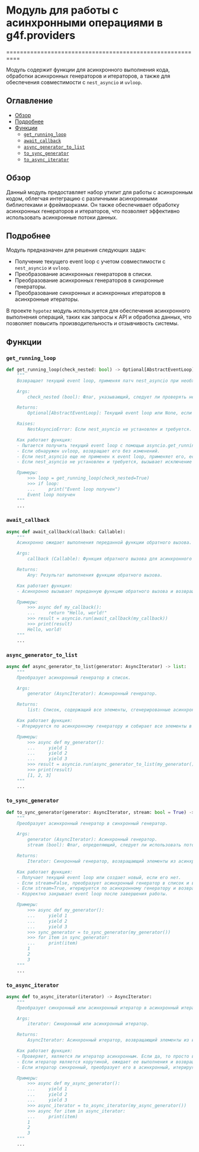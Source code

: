 # Модуль для работы с асинхронными операциями в g4f.providers
==========================================================

Модуль содержит функции для асинхронного выполнения кода, обработки асинхронных генераторов и итераторов,
а также для обеспечения совместимости с `nest_asyncio` и `uvloop`.

## Оглавление

- [Обзор](#обзор)
- [Подробнее](#подробнее)
- [Функции](#функции)
    - [`get_running_loop`](#get_running_loop)
    - [`await_callback`](#await_callback)
    - [`async_generator_to_list`](#async_generator_to_list)
    - [`to_sync_generator`](#to_sync_generator)
    - [`to_async_iterator`](#to_async_iterator)

## Обзор

Данный модуль предоставляет набор утилит для работы с асинхронным кодом, облегчая интеграцию с различными
асинхронными библиотеками и фреймворками. Он также обеспечивает обработку асинхронных генераторов и итераторов,
что позволяет эффективно использовать асинхронные потоки данных.

## Подробнее

Модуль предназначен для решения следующих задач:

- Получение текущего event loop с учетом совместимости с `nest_asyncio` и `uvloop`.
- Преобразование асинхронных генераторов в списки.
- Преобразование асинхронных генераторов в синхронные генераторы.
- Преобразование синхронных и асинхронных итераторов в асинхронные итераторы.

В проекте `hypotez` модуль используется для обеспечения асинхронного выполнения операций, таких как запросы к API и обработка данных,
что позволяет повысить производительность и отзывчивость системы.

## Функции

### `get_running_loop`

```python
def get_running_loop(check_nested: bool) -> Optional[AbstractEventLoop]:
    """
    Возвращает текущий event loop, применяя патч nest_asyncio при необходимости.

    Args:
        check_nested (bool): Флаг, указывающий, следует ли проверять необходимость установки nest_asyncio.

    Returns:
        Optional[AbstractEventLoop]: Текущий event loop или None, если event loop не запущен.

    Raises:
        NestAsyncioError: Если nest_asyncio не установлен и требуется.

    Как работает функция:
    - Пытается получить текущий event loop с помощью asyncio.get_running_loop().
    - Если обнаружен uvloop, возвращает его без изменений.
    - Если nest_asyncio еще не применен к event loop, применяет его, если он установлен.
    - Если nest_asyncio не установлен и требуется, вызывает исключение NestAsyncioError.

    Примеры:
        >>> loop = get_running_loop(check_nested=True)
        >>> if loop:
        ...     print("Event loop получен")
        Event loop получен
    """
    ...
```

### `await_callback`

```python
async def await_callback(callback: Callable):
    """
    Асинхронно ожидает выполнения переданной функции обратного вызова.

    Args:
        callback (Callable): Функция обратного вызова для асинхронного выполнения.

    Returns:
        Any: Результат выполнения функции обратного вызова.

    Как работает функция:
    - Асинхронно вызывает переданную функцию обратного вызова и возвращает результат.

    Примеры:
        >>> async def my_callback():
        ...     return "Hello, world!"
        >>> result = asyncio.run(await_callback(my_callback))
        >>> print(result)
        Hello, world!
    """
    ...
```

### `async_generator_to_list`

```python
async def async_generator_to_list(generator: AsyncIterator) -> list:
    """
    Преобразует асинхронный генератор в список.

    Args:
        generator (AsyncIterator): Асинхронный генератор.

    Returns:
        list: Список, содержащий все элементы, сгенерированные асинхронным генератором.

    Как работает функция:
    - Итерируется по асинхронному генератору и собирает все элементы в список.

    Примеры:
        >>> async def my_generator():
        ...     yield 1
        ...     yield 2
        ...     yield 3
        >>> result = asyncio.run(async_generator_to_list(my_generator()))
        >>> print(result)
        [1, 2, 3]
    """
    ...
```

### `to_sync_generator`

```python
def to_sync_generator(generator: AsyncIterator, stream: bool = True) -> Iterator:
    """
    Преобразует асинхронный генератор в синхронный генератор.

    Args:
        generator (AsyncIterator): Асинхронный генератор.
        stream (bool): Флаг, определяющий, следует ли использовать потоковый режим.

    Returns:
        Iterator: Синхронный генератор, возвращающий элементы из асинхронного генератора.

    Как работает функция:
    - Получает текущий event loop или создает новый, если его нет.
    - Если stream=False, преобразует асинхронный генератор в список и возвращает элементы списка через синхронный генератор.
    - Если stream=True, итерируется по асинхронному генератору и возвращает элементы через синхронный генератор, используя loop.run_until_complete().
    - Корректно закрывает event loop после завершения работы.

    Примеры:
        >>> async def my_generator():
        ...     yield 1
        ...     yield 2
        ...     yield 3
        >>> sync_generator = to_sync_generator(my_generator())
        >>> for item in sync_generator:
        ...     print(item)
        1
        2
        3
    """
    ...
```

### `to_async_iterator`

```python
async def to_async_iterator(iterator) -> AsyncIterator:
    """
    Преобразует синхронный или асинхронный итератор в асинхронный итератор.

    Args:
        iterator: Синхронный или асинхронный итератор.

    Returns:
        AsyncIterator: Асинхронный итератор, возвращающий элементы из исходного итератора.

    Как работает функция:
    - Проверяет, является ли итератор асинхронным. Если да, то просто возвращает его элементы.
    - Если итератор является корутиной, ожидает ее выполнения и возвращает результат.
    - Если итератор синхронный, преобразует его в асинхронный, итерируясь по его элементам.

    Примеры:
        >>> async def my_async_generator():
        ...     yield 1
        ...     yield 2
        ...     yield 3
        >>> async_iterator = to_async_iterator(my_async_generator())
        >>> async for item in async_iterator:
        ...     print(item)
        1
        2
        3
    """
    ...